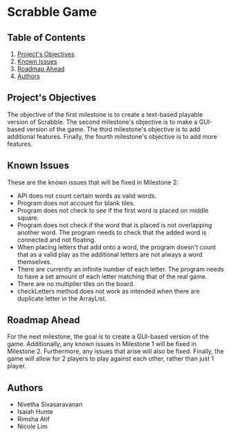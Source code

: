 # Scrabble Game

## Table of Contents

1. [Project's Objectives](#Project's-Objectives)
2. [Known Issues](#Known-Issues)
3. [Roadmap Ahead](#Roadmap-Ahead)
4. [Authors](#Authors)

<!-- Project's Objectives -->
## Project's Objectives

The objective of the first milestone is to create a text-based playable version of Scrabble. The
second milestone's objective is to make a GUI-based version of the game. The third milestone's
objective is to add additional features. Finally, the fourth milestone's objective is to add more
features.


<!-- Known Issues -->
## Known Issues
These are the known issues that will be fixed in Milestone 2:
* API does not count certain words as valid words.
* Program does not account for blank tiles.
* Program does not check to see if the first word is placed on middle square.
* Program does not check if the word that is placed is not overlapping another word. The program needs to check that the added word is connected and not floating.
* When placing letters that add onto a word, the program doesn't count that as a valid play as the additional letters are not always a word themselves. 
* There are currently an infinite number of each letter. The program needs to have a set amount of each letter matching that of the real game. 
* There are no multiplier tiles on the board.
* checkLetters method does not work as intended when there are duplicate letter in the ArrayList.

<!-- Roadmap Ahead -->
## Roadmap Ahead
For the next milestone, the goal is to create a GUI-based version of the game.
Additionally, any known issues in Milestone 1 will be fixed in Milestone 2. Furthermore, any
issues that arise will also be fixed. Finally, the game will allow for 2 players to play against each other,
rather than just 1 player. 

<!-- Authors -->
## Authors
* Nivetha Sivasaravanan
* Isaiah Hunte
* Rimsha Atif
* Nicole Lim
